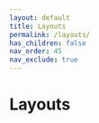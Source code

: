 ```yaml
---
layout: default
title: Layouts
permalink: /layouts/
has_children: false
nav_order: 45
nav_exclude: true
---
```


# Layouts
